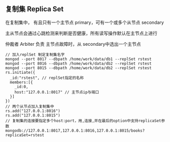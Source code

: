 ## 复制集 Replica Set

在复制集中， 有且只有一个主节点 primary，可有一个或多个从节点 secondary

主从节点会通过心跳检测来判断是否健康，所有读写操作默认在主节点上进行

仲裁者 Arbiter 负责 主节点故障时，从 secondary中选出一个主节点

```shell
// 加入replSet 制定复制集名字
mongod --port 8017 --dbpath /home/work/data/db1 --replSet rstest
mongod --port 8016 --dbpath /home/work/data/db2 --replSet rstest
mongod --port 8015 --dbpath /home/work/data/db2 --replSet rstest
rs.initiate({
  _id:"rstest", // replSet指定的名称
  members:[{
    _id:0,
    host:"127.0.0.1:8017" // 主节点ip与端口
  }]
})
// 两个从节点加入复制集中
rs.add("127.0.0.1:8016")
rs.add("127.0.0.1:8015")
// 复制集的连接要指定多个host:port，用,连接,并在最后的option中支持replicaSet参数
mongodb://127.0.0.1:8017,127.0.0.1:8016,127.0.0.1:8015/books?replicaSet=rstest

```

